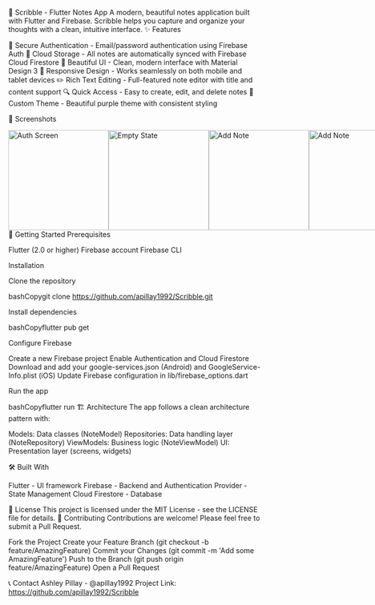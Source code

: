 📝 Scribble - Flutter Notes App
A modern, beautiful notes application built with Flutter and Firebase. Scribble helps you capture and organize your thoughts with a clean, intuitive interface.
✨ Features

🔐 Secure Authentication - Email/password authentication using Firebase Auth
💾 Cloud Storage - All notes are automatically synced with Firebase Cloud Firestore
🎨 Beautiful UI - Clean, modern interface with Material Design 3
📱 Responsive Design - Works seamlessly on both mobile and tablet devices
✏️ Rich Text Editing - Full-featured note editor with title and content support
🔍 Quick Access - Easy to create, edit, and delete notes
🌈 Custom Theme - Beautiful purple theme with consistent styling

📱 Screenshots
<div style="display: flex; justify-content: space-between;">
  <img src="assets/Screenshot_20241116_052250.jpg" width="200" alt="Auth Screen"/>
  <img src="assets/Screenshot_20241116_052304.jpg" width="200" alt="Empty State"/>
  <img src="assets/Screenshot_20241116_052401.jpg" width="200" alt="Add Note"/>
  <img src="assets/Screenshot_20241116_052417.jpg" width="200" alt="Add Note"/>
</div>
🚀 Getting Started
Prerequisites

Flutter (2.0 or higher)
Firebase account
Firebase CLI

Installation

Clone the repository

bashCopygit clone https://github.com/apillay1992/Scribble.git

Install dependencies

bashCopyflutter pub get

Configure Firebase

Create a new Firebase project
Enable Authentication and Cloud Firestore
Download and add your google-services.json (Android) and GoogleService-Info.plist (iOS)
Update Firebase configuration in lib/firebase_options.dart


Run the app

bashCopyflutter run
🏗️ Architecture
The app follows a clean architecture pattern with:

Models: Data classes (NoteModel)
Repositories: Data handling layer (NoteRepository)
ViewModels: Business logic (NoteViewModel)
UI: Presentation layer (screens, widgets)

🛠️ Built With

Flutter - UI framework
Firebase - Backend and Authentication
Provider - State Management
Cloud Firestore - Database

📄 License
This project is licensed under the MIT License - see the LICENSE file for details.
🤝 Contributing
Contributions are welcome! Please feel free to submit a Pull Request.

Fork the Project
Create your Feature Branch (git checkout -b feature/AmazingFeature)
Commit your Changes (git commit -m 'Add some AmazingFeature')
Push to the Branch (git push origin feature/AmazingFeature)
Open a Pull Request

📞 Contact
Ashley Pillay - @apillay1992
Project Link: https://github.com/apillay1992/Scribble